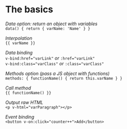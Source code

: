 # The basics

_Data option: return an object with variables_  
`data() { return { varName: 'Name' } }`  

_Interpolation_  
`{{ varName }}`  

_Data binding_  
`v-bind:href="varLink"` _or_ `:href="varLink"`  
`v-bind:class="varClass"` _or_ `:class="varClass"`  

_Methods option (pass a JS object with functions)_  
`methods: { functionName() { return this.varName } }`  

_Call method_  
`{{ functionName() }}`  

_Output raw HTML_  
`<p v-html="varParagraph"></p>`  

_Event binding_  
`<button v-on:click="counter++">Add</button>`
